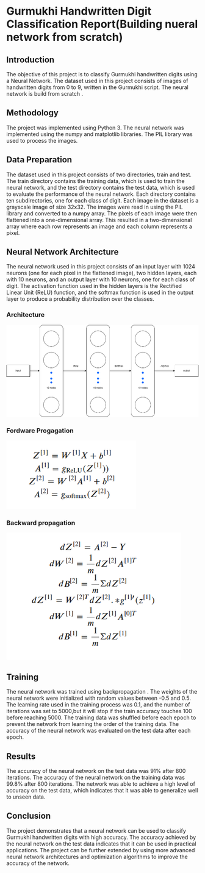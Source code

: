 # Gurmukhi Handwritten Digit Classification Report(Building nueral network from scratch)
## Introduction
The objective of this project is to classify Gurmukhi handwritten digits using a Neural Network. The dataset used in this project consists of images of handwritten digits from 0 to 9, written in the Gurmukhi script. The neural network is build from scratch .

## Methodology
The project was implemented using Python 3. The neural network was implemented using the numpy and matplotlib libraries. The PIL library was used to process the images.

## Data Preparation
The dataset used in this project consists of two directories, train and test. The train directory contains the training data, which is used to train the neural network, and the test directory contains the test data, which is used to evaluate the performance of the neural network. Each directory contains ten subdirectories, one for each class of digit. Each image in the dataset is a grayscale image of size 32x32. The images were read in using the PIL library and converted to a numpy array. The pixels of each image were then flattened into a one-dimensional array. This resulted in a two-dimensional array where each row represents an image and each column represents a pixel.

## Neural Network Architecture
The neural network used in this project consists of an input layer with 1024 neurons (one for each pixel in the flattened image), two hidden layers, each with 10 neurons, and an output layer with 10 neurons, one for each class of digit. The activation function used in the hidden layers is the Rectified Linear Unit (ReLU) function, and the softmax function is used in the output layer to produce a probability distribution over the classes.

### Architecture
![Alt text](nnarchitechture.png)

### Fordware Progagation

![Alt text](fordwardprop.png)

### Backward propagation

![Alt text](backwardprop.png)

## Training
The neural network was trained using backpropagation . The weights of the neural network were initialized with random values between -0.5 and 0.5. The learning rate used in the training process was 0.1, and the number of iterations was set to 5000,but it will stop if the train accuracy touches 100 before reaching 5000. The training data was shuffled before each epoch to prevent the network from learning the order of the training data. The accuracy of the neural network was evaluated on the test data after each epoch.

## Results
The accuracy of the neural network on the test data was 91% after 800 iterations. The accuracy of the neural network on the training data was 99.8% after 800 iterations. The network was able to achieve a high level of accuracy on the test data, which indicates that it was able to generalize well to unseen data.

## Conclusion
The project demonstrates that a neural network can be used to classify Gurmukhi handwritten digits with high accuracy. The accuracy achieved by the neural network on the test data indicates that it can be used in practical applications. The project can be further extended by using more advanced neural network architectures and optimization algorithms to improve the accuracy of the network.



